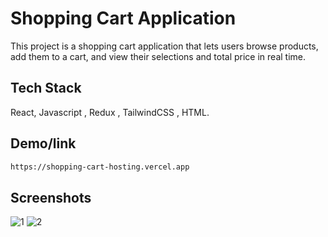 
# Shopping Cart Application
This project is a shopping cart application that lets users browse products, add them to a cart, and view their selections and total price in real time.


## Tech Stack

 React, Javascript , Redux , TailwindCSS , HTML.






## Demo/link

```bash
https://shopping-cart-hosting.vercel.app
```


## Screenshots


![1](https://github.com/user-attachments/assets/16ec822d-bd47-4025-8731-9ba3ba967cc2)
![2](https://github.com/user-attachments/assets/f3e2600e-353f-49e8-b71a-c0bf9e5cda23)


